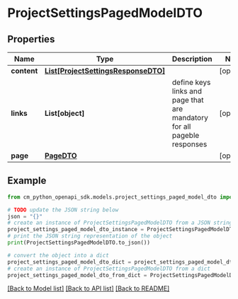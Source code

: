 # ProjectSettingsPagedModelDTO


## Properties

Name | Type | Description | Notes
------------ | ------------- | ------------- | -------------
**content** | [**List[ProjectSettingsResponseDTO]**](ProjectSettingsResponseDTO.md) |  | [optional] 
**links** | **List[object]** | define keys links and page that are mandatory for all pageble responses | [optional] 
**page** | [**PageDTO**](PageDTO.md) |  | [optional] 

## Example

```python
from cm_python_openapi_sdk.models.project_settings_paged_model_dto import ProjectSettingsPagedModelDTO

# TODO update the JSON string below
json = "{}"
# create an instance of ProjectSettingsPagedModelDTO from a JSON string
project_settings_paged_model_dto_instance = ProjectSettingsPagedModelDTO.from_json(json)
# print the JSON string representation of the object
print(ProjectSettingsPagedModelDTO.to_json())

# convert the object into a dict
project_settings_paged_model_dto_dict = project_settings_paged_model_dto_instance.to_dict()
# create an instance of ProjectSettingsPagedModelDTO from a dict
project_settings_paged_model_dto_from_dict = ProjectSettingsPagedModelDTO.from_dict(project_settings_paged_model_dto_dict)
```
[[Back to Model list]](../README.md#documentation-for-models) [[Back to API list]](../README.md#documentation-for-api-endpoints) [[Back to README]](../README.md)


